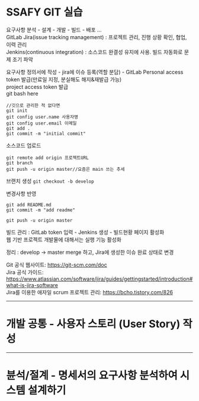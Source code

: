 # SSAFY GIT 실습

요구사항 분석 - 설계 - 개발 - 빌드 - 배포 ...   
GitLab
Jira(issue tracking management) : 프로젝트 관리, 진행 상황 확인, 협업, 이력 관리  
Jenkins(continuous integration) : 소스코드 완결성 유지에 사용. 빌드 자동화로 문제 조기 파악    
  
요구사항 정의서에 작성 - jira에 이슈 등록(역할 분담) - GitLab Personal access token 발급(만료일 지정, 분실해도 해지&재발급 가능)  
project access token 발급  
git bash here
```
//깃으로 관리한 적 없다면
git init
git config user.name 사용자명
git config user.email 이메일
git add .
git commit -m "initial commit"
```
  
소스코드 업로드
```
git remote add origin 프로젝트URL
git branch
git push -u origin master//요즘은 main 쓰는 추세
```
   
브랜치 생성 ```git checkout -b develop```  
  
변경사항 반영
```
git add README.md
git commit -m "add readme"

git push -u origin master
```
  
빌드 관리 : GitLab token 입력 - Jenkins 생성 - 빌드현황 페이지 활성화  
웹 기반 프로젝트 개발물에 대해서는 실행 기능 활성화  
  
정리 : develop -> master merge 하고, Jira에 생성한 이슈 완료 상태로 변경  

Git 공식 웹사이트: https://git-scm.com/doc  
Jira 공식 가이드: https://www.atlassian.com/software/jira/guides/gettingstarted/introduction#what-is-jira-software  
Jira를 이용한 애자일 scrum 프로젝트 관리: https://bcho.tistory.com/826  
  
--------------------------------
  
# 개발 공통 - 사용자 스토리 (User Story) 작성


---------------------------------
  
# 뷴석/절계 - 명세서의 요구사항 분석하여 시스템 설계하기

